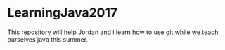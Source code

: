 # LearningJava2017
This repository will help Jordan and i learn how to use git while we teach ourselves java this summer.
